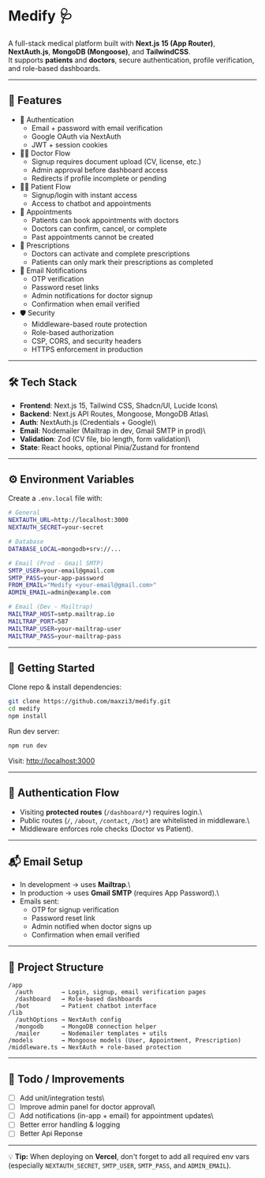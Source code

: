 # Medify 🩺

A full-stack medical platform built with **Next.js 15 (App Router)**,
**NextAuth.js**, **MongoDB (Mongoose)**, and **TailwindCSS**.\
It supports **patients** and **doctors**, secure authentication, profile
verification, and role-based dashboards.

------------------------------------------------------------------------

## 🚀 Features

-   🔐 Authentication
    -   Email + password with email verification
    -   Google OAuth via NextAuth
    -   JWT + session cookies
-   👩‍⚕️ Doctor Flow
    -   Signup requires document upload (CV, license, etc.)
    -   Admin approval before dashboard access
    -   Redirects if profile incomplete or pending
-   🧑‍🦰 Patient Flow
    -   Signup/login with instant access
    -   Access to chatbot and appointments
-   📅 Appointments
    -   Patients can book appointments with doctors
    -   Doctors can confirm, cancel, or complete
    -   Past appointments cannot be created
-   💊 Prescriptions
    -   Doctors can activate and complete prescriptions
    -   Patients can only mark their prescriptions as completed
-   📧 Email Notifications
    -   OTP verification
    -   Password reset links
    -   Admin notifications for doctor signup
    -   Confirmation when email verified
-   🛡️ Security
    -   Middleware-based route protection
    -   Role-based authorization
    -   CSP, CORS, and security headers
    -   HTTPS enforcement in production

------------------------------------------------------------------------

## 🛠️ Tech Stack

-   **Frontend**: Next.js 15, Tailwind CSS, Shadcn/UI, Lucide Icons\
-   **Backend**: Next.js API Routes, Mongoose, MongoDB Atlas\
-   **Auth**: NextAuth.js (Credentials + Google)\
-   **Email**: Nodemailer (Mailtrap in dev, Gmail SMTP in prod)\
-   **Validation**: Zod (CV file, bio length, form validation)\
-   **State**: React hooks, optional Pinia/Zustand for frontend

------------------------------------------------------------------------

## ⚙️ Environment Variables

Create a `.env.local` file with:

``` bash
# General
NEXTAUTH_URL=http://localhost:3000
NEXTAUTH_SECRET=your-secret

# Database
DATABASE_LOCAL=mongodb+srv://...

# Email (Prod - Gmail SMTP)
SMTP_USER=your-email@gmail.com
SMTP_PASS=your-app-password
FROM_EMAIL="Medify <your-email@gmail.com>"
ADMIN_EMAIL=admin@example.com

# Email (Dev - Mailtrap)
MAILTRAP_HOST=smtp.mailtrap.io
MAILTRAP_PORT=587
MAILTRAP_USER=your-mailtrap-user
MAILTRAP_PASS=your-mailtrap-pass
```

------------------------------------------------------------------------

## 🏃 Getting Started

Clone repo & install dependencies:

``` bash
git clone https://github.com/maxzi3/medify.git
cd medify
npm install
```

Run dev server:

``` bash
npm run dev
```

Visit: <http://localhost:3000>

------------------------------------------------------------------------

## 🔑 Authentication Flow

-   Visiting **protected routes** (`/dashboard/*`) requires login.\
-   Public routes (`/`, `/about`, `/contact`, `/bot`) are whitelisted in
    middleware.\
-   Middleware enforces role checks (Doctor vs Patient).

------------------------------------------------------------------------

## 📬 Email Setup

-   In development → uses **Mailtrap**.\
-   In production → uses **Gmail SMTP** (requires App Password).\
-   Emails sent:
    -   OTP for signup verification
    -   Password reset link
    -   Admin notified when doctor signs up
    -   Confirmation when email verified

------------------------------------------------------------------------

## 📂 Project Structure

    /app
      /auth        → Login, signup, email verification pages
      /dashboard   → Role-based dashboards
      /bot         → Patient chatbot interface
    /lib
      /authOptions → NextAuth config
      /mongodb     → MongoDB connection helper
      /mailer      → Nodemailer templates + utils
    /models        → Mongoose models (User, Appointment, Prescription)
    /middleware.ts → NextAuth + role-based protection

------------------------------------------------------------------------

## 📌 Todo / Improvements

-   [ ] Add unit/integration tests\
-   [ ] Improve admin panel for doctor approval\
-   [ ] Add notifications (in-app + email) for appointment updates\
-   [ ] Better error handling & logging
-   [ ] Better Api Reponse

------------------------------------------------------------------------

💡 **Tip:** When deploying on **Vercel**, don't forget to add all
required env vars (especially `NEXTAUTH_SECRET`, `SMTP_USER`,
`SMTP_PASS`, and `ADMIN_EMAIL`).
